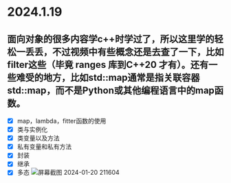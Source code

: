 # 2024.1.19

##  面向对象的很多内容学c++时学过了，所以这里学的轻松一丢丢，不过视频中有些概念还是去查了一下，比如filter这些（毕竟 ranges 库到C++20 才有）。还有一些难受的地方，比如std::map通常是指关联容器std::map，而不是Python或其他编程语言中的map函数。

- [x] map，lambda，fitter函数的使用
- [x]  类与实例化 
- [x] 类变量以及方法 
- [x] 私有变量和私有方法 
- [x] 封装 
- [x] 继承 
- [x] 多态
![屏幕截图 2024-01-20 211604](https://github.com/RunningGT/-AI_Learning-/assets/156979158/0fe9dc27-b7ab-4b79-b083-374a80873c11)
